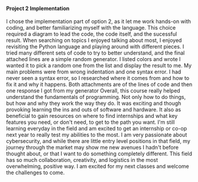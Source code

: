#### Project 2 Implementation
I chose the implementation part of option 2, as it let me work hands-on with coding, and better familiarizing myself with the language. This choice required a diagram to lead the code, the code itself, and the sucessful result. When searching on topics I enjoyed talking about most, I enjoyed revisiting the Python language and playing around with different pieces. I tried many different sets of code to try to better understand, and the final attached lines are a simple random generator. I listed colors and wrote I wanted it to pick a random one from the list and display the result to me. My main problems were from wrong indentation and one syntax error. I had never seen a syntax error, so I researched where it comes from and how to fix it and why it happens. Both attachments are of the lines of code and then one response I got from my generator
Overall, this course really helped understand the fundamentals of programming. Not only how to do things, but how and why they work the way they do. It was exciting and though provoking learning the ins and outs of software and hardware. It also as beneficial to gain resources on where to find internships and what key features you need, or don't need, to get to the path you want. I'm still learning everyday in the field and am excited to get an internship or co-op next year to really test my abilities to the most. I am very passionate about cybersecurity, and while there are little entry level positions in that field, my journey through the market may show me new avenues I hadn't before thought about, or that I want to do something completely different. This field has so much collaboration, creativity, and logistics in the most overwhelming, positive way. I am excited for my next classes and welcome the challenges to come.
